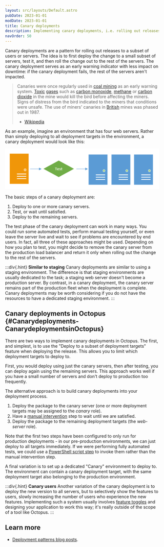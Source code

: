 ```yaml
---
layout: src/layouts/Default.astro
pubDate: 2023-01-01
modDate: 2023-01-01
title: Canary deployments
description: Implementing canary deployments, i.e. rolling out releases to a subset of users or servers, with Octopus.
navOrder: 50
---
```


Canary deployments are a pattern for rolling out releases to a subset of users or servers. The idea is to first deploy the change to a small subset of servers, test it, and then roll the change out to the rest of the servers. The canary deployment serves as an early warning indicator with less impact on downtime: if the canary deployment fails, the rest of the servers aren't impacted.

> Canaries were once regularly used in [coal mining](http://en.wikipedia.org/wiki/Coal_mining "Coal mining") as an early warning system. [Toxic](http://en.wikipedia.org/wiki/Toxic "Toxic") [gases](http://en.wikipedia.org/wiki/Gas "Gas") such as [carbon monoxide](http://en.wikipedia.org/wiki/Carbon_monoxide "Carbon monoxide"), [methane](http://en.wikipedia.org/wiki/Methane "Methane") or [carbon dioxide](http://en.wikipedia.org/wiki/Carbon_dioxide "Carbon dioxide") in the mine would kill the bird before affecting the miners. Signs of distress from the bird indicated to the miners that conditions were unsafe. The use of miners' canaries in [British](http://en.wikipedia.org/wiki/Great_Britain "Great Britain") mines was phased out in 1987.
>
> - [Wikipedia](http://en.wikipedia.org/wiki/Domestic_Canary#Miner.27s_canary)

As an example, imagine an environment that has four web servers. Rather than simply deploying to all deployment targets in the environment, a canary deployment would look like this:

![](/docs/deployments/patterns/images/3278255.png "width=500")

The basic steps of a canary deployment are:

1. Deploy to one or more canary servers.
2. Test, or wait until satisfied.
3. Deploy to the remaining servers.

The test phase of the canary deployment can work in many ways. You could run some automated tests, perform manual testing yourself, or even leave the server live and wait to see if problems are encountered by end users. In fact, all three of these approaches might be used. Depending on how you plan to test, you might decide to remove the canary server from the production load balancer and return it only when rolling out the change to the rest of the servers.

:::div{.hint}
**Similar to staging**
Canary deployments are similar to using a staging environment. The difference is that staging environments are usually dedicated to the task; a staging web server doesn't become a production server. By contrast, in a canary deployment, the canary server remains part of the production fleet when the deployment is complete. Canary deployments may be worth considering if you do not have the resources to have a dedicated staging environment.
:::

## Canary deployments in Octopus {#Canarydeployments-CanarydeploymentsinOctopus}

There are two ways to implement canary deployments in Octopus. The first, and simplest, is to use the "Deploy to a subset of deployment targets" feature when deploying the release. This allows you to limit which deployment targets to deploy to.

First, you would deploy using just the canary servers, then after testing, you can deploy again using the remaining servers. This approach works well if you have a small number of servers and don't deploy to production too frequently.

The alternative approach is to build canary deployments into your deployment process.

1. Deploy the package to the canary server (one or more deployment targets may be assigned to the *canary* role).
2. Have a [manual intervention](/docs/projects/built-in-step-templates/manual-intervention-and-approvals) step to wait until we are satisfied.
3. Deploy the package to the remaining deployment targets (the *web-server* role).

Note that the first two steps have been configured to only run for production deployments - in our pre-production environments, we can just deploy to all targets immediately. If we were performing fully automated tests, we could use a [PowerShell script step](/docs/deployments/custom-scripts) to invoke them rather than the manual intervention step.

A final variation is to set up a dedicated "Canary" environment to deploy to. The environment can contain a canary deployment target, with the same deployment target also belonging to the production environment.

:::div{.hint}
**Canary users**
Another variation of the canary deployment is to deploy the new version to all servers, but to selectively show the features to users, slowly increasing the number of users who experience the new features. Implementing such a system usually involves [feature toggles](http://martinfowler.com/bliki/FeatureToggle.html) and designing your application to work this way; it's really outside of the scope of a tool like Octopus.
:::

## Learn more

- [Deployment patterns blog posts](https://octopus.com/blog/tag/Deployment%20Patterns).